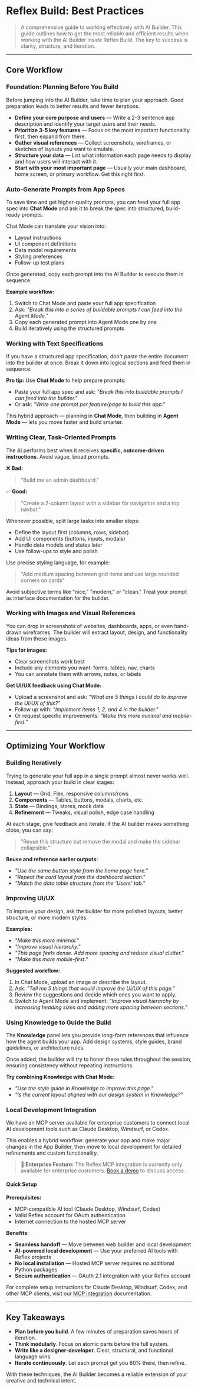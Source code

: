 # Reflex Build: Best Practices

> A comprehensive guide to working effectively with AI Builder. This guide outlines how to get the most reliable and efficient results when working with the AI Builder inside Reflex Build. The key to success is clarity, structure, and iteration.

---

## Core Workflow

### Foundation: Planning Before You Build

Before jumping into the AI Builder, take time to plan your approach. Good preparation leads to better results and fewer iterations.

- **Define your core purpose and users** — Write a 2-3 sentence app description and identify your target users and their needs.
- **Prioritize 3-5 key features** — Focus on the most important functionality first, then expand from there.
- **Gather visual references** — Collect screenshots, wireframes, or sketches of layouts you want to emulate.
- **Structure your data** — List what information each page needs to display and how users will interact with it.
- **Start with your most important page** — Usually your main dashboard, home screen, or primary workflow. Get this right first.

### Auto-Generate Prompts from App Specs

To save time and get higher-quality prompts, you can feed your full app spec into **Chat Mode** and ask it to break the spec into structured, build-ready prompts.

Chat Mode can translate your vision into:

- Layout instructions
- UI component definitions
- Data model requirements
- Styling preferences
- Follow-up test plans

Once generated, copy each prompt into the AI Builder to execute them in sequence.

**Example workflow:**

1. Switch to Chat Mode and paste your full app specification
2. Ask: *"Break this into a series of buildable prompts I can feed into the Agent Mode."*
3. Copy each generated prompt into Agent Mode one by one
4. Build iteratively using the structured prompts

### Working with Text Specifications

If you have a structured app specification, don't paste the entire document into the builder at once. Break it down into logical sections and feed them in sequence.

**Pro tip:** Use **Chat Mode** to help prepare prompts:

- Paste your full app spec and ask: *"Break this into buildable prompts I can feed into the builder."*
- Or ask: *"Write one prompt per feature/page to build this app."*

This hybrid approach — planning in **Chat Mode**, then building in **Agent Mode** — lets you move faster and build smarter.

### Writing Clear, Task-Oriented Prompts

The AI performs best when it receives **specific, outcome-driven instructions**. Avoid vague, broad prompts.

❌ **Bad:**
> "Build me an admin dashboard."

✅ **Good:**
> "Create a 2-column layout with a sidebar for navigation and a top navbar."

Whenever possible, split large tasks into smaller steps:

- Define the layout first (columns, rows, sidebar)
- Add UI components (buttons, inputs, modals)
- Handle data models and states later
- Use follow-ups to style and polish

Use precise styling language, for example:
> "Add medium spacing between grid items and use large rounded corners on cards"

Avoid subjective terms like "nice," "modern," or "clean." Treat your prompt as interface documentation for the builder.

### Working with Images and Visual References

You can drop in screenshots of websites, dashboards, apps, or even hand-drawn wireframes. The builder will extract layout, design, and functionality ideas from these images.

**Tips for images:**

- Clear screenshots work best
- Include any elements you want: forms, tables, nav, charts
- You can annotate them with arrows, notes, or labels

**Get UI/UX feedback using Chat Mode:**

- Upload a screenshot and ask: *"What are 5 things I could do to improve the UI/UX of this?"*
- Follow up with: *"Implement items 1, 2, and 4 in the builder."*
- Or request specific improvements: *"Make this more minimal and mobile-first."*

---

## Optimizing Your Workflow

### Building Iteratively

Trying to generate your full app in a single prompt almost never works well. Instead, approach your build in clear stages:

1. **Layout** — Grid, Flex, responsive columns/rows
2. **Components** — Tables, buttons, modals, charts, etc.
3. **State** — Bindings, stores, mock data
4. **Refinement** — Tweaks, visual polish, edge case handling

At each stage, give feedback and iterate. If the AI builder makes something close, you can say:

> "Reuse this structure but remove the modal and make the sidebar collapsible."

**Reuse and reference earlier outputs:**

- *"Use the same button style from the home page here."*
- *"Repeat the card layout from the dashboard section."*
- *"Match the data table structure from the 'Users' tab."*

### Improving UI/UX

To improve your design, ask the builder for more polished layouts, better structure, or more modern styles.

**Examples:**

- *"Make this more minimal."*
- *"Improve visual hierarchy."*
- *"This page feels dense. Add more spacing and reduce visual clutter."*
- *"Make this more mobile-first."*

**Suggested workflow:**

1. In Chat Mode, upload an image or describe the layout.
2. Ask: *"Tell me 5 things that would improve the UI/UX of this page."*
3. Review the suggestions and decide which ones you want to apply.
4. Switch to Agent Mode and implement: *"Improve visual hierarchy by increasing heading sizes and adding more spacing between sections."*

### Using Knowledge to Guide the Build

The **Knowledge** panel lets you provide long-form references that influence how the agent builds your app. Add design systems, style guides, brand guidelines, or architecture rules.

Once added, the builder will try to honor these rules throughout the session, ensuring consistency without repeating instructions.

**Try combining Knowledge with Chat Mode:**

- *"Use the style guide in Knowledge to improve this page."*
- *"Is the current layout aligned with our design system in Knowledge?"*

### Local Development Integration

We have an MCP server available for enterprise customers to connect local AI development tools such as Claude Desktop, Windsurf, or Codex.

This enables a hybrid workflow: generate your app and make major changes in the App Builder, then move to local development for detailed refinements and custom functionality.

> **🏢 Enterprise Feature:** The Reflex MCP integration is currently only available for enterprise customers. [Book a demo](https://reflex.dev/pricing/) to discuss access.

#### Quick Setup

**Prerequisites:**

- MCP-compatible AI tool (Claude Desktop, Windsurf, Codex)
- Valid Reflex account for OAuth authentication
- Internet connection to the hosted MCP server

**Benefits:**

- **Seamless handoff** — Move between web builder and local development
- **AI-powered local development** — Use your preferred AI tools with Reflex projects
- **No local installation** — Hosted MCP server requires no additional Python packages
- **Secure authentication** — OAuth 2.1 integration with your Reflex account

For complete setup instructions for Claude Desktop, Windsurf, Codex, and other MCP clients, visit our [MCP integration](https://reflex.dev/docs/ai-builder/integrations/mcp-installation/) documentation.

---

## Key Takeaways

- **Plan before you build**. A few minutes of preparation saves hours of iteration.
- **Think modularly**. Focus on atomic parts before the full system.
- **Write like a designer-developer**. Clear, structural, and functional language wins.
- **Iterate continuously**. Let each prompt get you 80% there, then refine.

With these techniques, the AI Builder becomes a reliable extension of your creative and technical intent.
